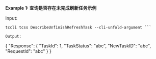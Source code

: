 **Example 1: 查询是否存在未完成刷新任务示例**



Input: 

```
tccli tcss DescribeUnfinishRefreshTask --cli-unfold-argument ```

Output: 
```
{
    "Response": {
        "TaskId": 1,
        "TaskStatus": "abc",
        "NewTaskID": "abc",
        "RequestId": "abc"
    }
}
```

